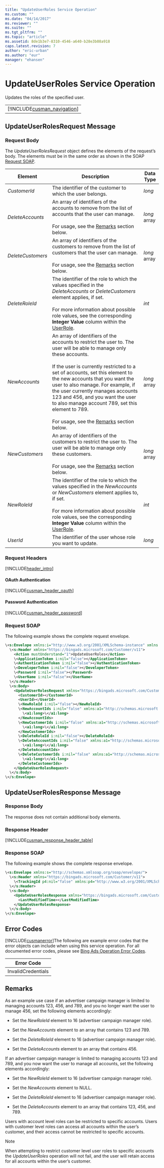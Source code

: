 ```yaml
---
title: "UpdateUserRoles Service Operation"
ms.custom: ""
ms.date: "04/14/2017"
ms.reviewer: ""
ms.suite: ""
ms.tgt_pltfrm: ""
ms.topic: "article"
ms.assetid: 8de1b3e7-8310-4546-a640-b28e3b08a918
caps.latest.revision: 7
author: "eric-urban"
ms.author: "eur"
manager: "ehansen"
---
```

# UpdateUserRoles Service Operation
Updates the roles of the specified user.

||
|-|
|[!INCLUDE[cusman_navigation](../customer-api/includes/cusman-navigation.md)]|

## <a name="request"></a>UpdateUserRolesRequest Message

### Request Body
The *UpdateUserRolesRequest* object defines the elements of the request’s body. The elements must be in the same order as shown in the SOAP [Request SOAP](#request_soap).

|Element|Description|Data Type|
|-----------|---------------|-------------|
|*CustomerId*|The identifier of the customer to which the user belongs.|*long*|
|*DeleteAccounts*|An array of identifiers of the accounts to remove from the list of accounts that the user can manage.<br /><br />For usage, see the [Remarks](#remarks) section below.|*long* array|
|*DeleteCustomers*|An array of identifiers of the customers to remove from the list of customers that the user can manage.<br /><br />For usage, see the [Remarks](#remarks) section below.|*long* array|
|*DeleteRoleId*|The identifier of the role to which the values specified in the *DeleteAccounts* or *DeleteCustomers* element applies, if set.<br /><br />For more information about possible role values, see the corresponding **Integer Value** column within the [UserRole](../customer-api/userrole-value-set.md).|*int*|
|*NewAccounts*|An array of identifiers of the accounts to restrict the user to. The user will be able to manage only these accounts.<br /><br />If the user is currently restricted to a set of accounts, set this element to the new accounts that you want the user to also manage. For example, if the user currently manages accounts 123 and 456, and you want the user to also manage account 789, set this element to 789.<br /><br />For usage, see the [Remarks](#remarks) section below.|*long* array|
|*NewCustomers*|An array of identifiers of the customers to restrict the user to. The user will be able to manage only these customers.<br /><br />For usage, see the [Remarks](#remarks) section below.|*long* array|
|*NewRoleId*|The identifier of the role to which the values specified in the *NewAccounts* or *NewCustomers* element applies to, if set.<br /><br />For more information about possible role values, see the corresponding **Integer Value** column within the [UserRole](../customer-api/userrole-value-set.md).|*int*|
|*UserId*|The identifier of the user whose role you want to update.|*long*|

### Request Headers
[!INCLUDE[header_intro](../customer-api/includes/header-intro.md)]
#### OAuth Authentication
[!INCLUDE[cusman_header_oauth](../customer-api/includes/cusman-header-oauth.md)]
#### Password Authentication
[!INCLUDE[cusman_header_password](../customer-api/includes/cusman-header-password.md)]
### <a name="request_soap"></a>Request SOAP
The following example shows the complete request envelope.

```xml
\<s:Envelope xmlns:i="http://www.w3.org/2001/XMLSchema-instance" xmlns:s="http://schemas.xmlsoap.org/soap/envelope/">
  \<s:Header xmlns="https://bingads.microsoft.com/Customer/v11">
    <Action mustUnderstand="1">UpdateUserRoles</Action>
    \<ApplicationToken i:nil="false"></ApplicationToken>
    \<AuthenticationToken i:nil="false"></AuthenticationToken>
    \<DeveloperToken i:nil="false"></DeveloperToken>
    \<Password i:nil="false"></Password>
    \<UserName i:nil="false"></UserName>
  \</s:Header>
  \<s:Body>
    <UpdateUserRolesRequest xmlns="https://bingads.microsoft.com/Customer/v11">
      <CustomerId></CustomerId>
      <UserId></UserId>
      \<NewRoleId i:nil="false"></NewRoleId>
      \<NewAccountIds i:nil="false" xmlns:a1="http://schemas.microsoft.com/2003/10/Serialization/Arrays">
        \<a1:long>\</a1:long>
      </NewAccountIds>
      \<NewCustomerIds i:nil="false" xmlns:a1="http://schemas.microsoft.com/2003/10/Serialization/Arrays">
        \<a1:long>\</a1:long>
      </NewCustomerIds>
      \<DeleteRoleId i:nil="false"></DeleteRoleId>
      \<DeleteAccountIds i:nil="false" xmlns:a1="http://schemas.microsoft.com/2003/10/Serialization/Arrays">
        \<a1:long>\</a1:long>
      </DeleteAccountIds>
      \<DeleteCustomerIds i:nil="false" xmlns:a1="http://schemas.microsoft.com/2003/10/Serialization/Arrays">
        \<a1:long>\</a1:long>
      </DeleteCustomerIds>
    </UpdateUserRolesRequest>
  \</s:Body>
\</s:Envelope>
```

## <a name="response"></a>UpdateUserRolesResponse Message

### <a name="Body_Elements"></a>Response Body
The response does not contain additional body elements.

### <a name="Header_Elements"></a>Response Header
[!INCLUDE[cusman_response_header_table](../customer-api/includes/cusman-response-header-table.md)]
### Response SOAP
The following example shows the complete response envelope.

```xml
\<s:Envelope xmlns:s="http://schemas.xmlsoap.org/soap/envelope/">
  \<s:Header xmlns="https://bingads.microsoft.com/Customer/v11">
    \<TrackingId p4:nil="false" xmlns:p4="http://www.w3.org/2001/XMLSchema-instance"></TrackingId>
  \</s:Header>
  \<s:Body>
    <UpdateUserRolesResponse xmlns="https://bingads.microsoft.com/Customer/v11">
      <LastModifiedTime></LastModifiedTime>
    </UpdateUserRolesResponse>
  \</s:Body>
\</s:Envelope>
```

## <a name="errors"></a>Error Codes
[!INCLUDE[cusmanerror](../customer-api/includes/cusmanerror.md)]The following are example  error codes that the error objects can include when using this service operation. For all documented error codes, please see [Bing Ads Operation Error Codes](http://go.microsoft.com/fwlink/?LinkId=511884).

|Error Code|
|--------------|
|InvalidCredentials|

## <a name="remarks"></a>Remarks
As an example use case if an advertiser campaign manager is limited to managing accounts 123, 456, and 789, and you no longer want the user to manage 456, set the following elements accordingly:

-   Set the *NewRoleId* element to 16 (advertiser campaign manager role).

-   Set the *NewAccounts* element to an array that contains 123 and 789.

-   Set the *DeleteRoleId* element to 16 (advertiser campaign manager role).

-   Set the *DeleteAccounts* element to an array that contains 456.

If an advertiser campaign manager is limited to managing accounts 123 and 789, and you now want the user to manage all accounts, set the following elements accordingly:

-   Set the *NewRoleId* element to 16 (advertiser campaign manager role).

-   Set the *NewAccounts* element to NULL.

-   Set the *DeleteRoleId* element to 16 (advertiser campaign manager role).

-   Set the *DeleteAccounts* element to an array that contains 123, 456, and 789.

Users with account level roles can be restricted to specific accounts. Users with customer level roles can access all accounts within the user’s customer, and their access cannot be restricted to specific accounts.

> [!NOTE]
> When attempting to restrict customer level user roles to specific accounts the *UpdateUserRoles* operation will not fail, and the user will retain access for all accounts within the user’s customer.

